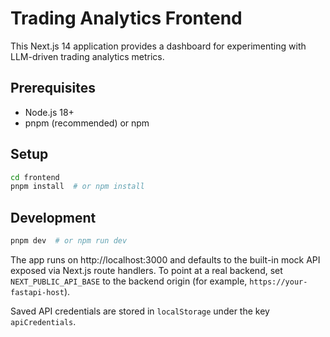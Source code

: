 # Trading Analytics Frontend

This Next.js 14 application provides a dashboard for experimenting with LLM-driven trading analytics metrics.

## Prerequisites
- Node.js 18+
- pnpm (recommended) or npm

## Setup

```bash
cd frontend
pnpm install  # or npm install
```

## Development

```bash
pnpm dev  # or npm run dev
```

The app runs on http://localhost:3000 and defaults to the built-in mock API exposed via Next.js route handlers.
To point at a real backend, set `NEXT_PUBLIC_API_BASE` to the backend origin (for example, `https://your-fastapi-host`).

Saved API credentials are stored in `localStorage` under the key `apiCredentials`.
